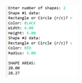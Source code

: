 <img src="https://github.com/hiranjc/inheritance5-metodos-abstratos/blob/main/readme.png" width=190>
